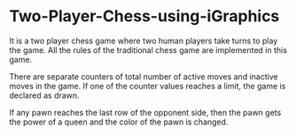 # Two-Player-Chess-using-iGraphics

It is a two player chess game where two human players take turns to play the game. All the rules of the traditional chess game are implemented in this game.

There are separate counters of total number of active moves and inactive moves in the game. If one of the counter values reaches a limit, the game is declared as drawn. 

If any pawn reaches the last row of the opponent side, then the pawn gets the power of a queen and the color of the pawn is changed.

